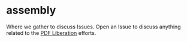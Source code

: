 assembly
=========

Where we gather to discuss Issues. Open an Issue to discuss anything related to the [PDF Liberation](https://github.com/pdfliberation) efforts.
